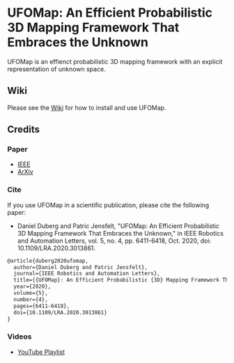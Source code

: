# UFOMap: An Efficient Probabilistic 3D Mapping Framework That Embraces the Unknown

UFOMap is an effienct probabilistic 3D mapping framework with an explicit representation of unknown space.

## Wiki
Please see the [Wiki](https://github.com/UnknownFreeOccupied/ufomap/wiki) for how to install and use UFOMap.

## Credits
### Paper
* [IEEE](https://ieeexplore.ieee.org/abstract/document/9158399)
* [ArXiv](https://arxiv.org/abs/2003.04749)
### Cite
If you use UFOMap in a scientific publication, please cite the following paper:
* Daniel Duberg and Patric Jensfelt, "UFOMap: An Efficient Probabilistic 3D Mapping Framework That Embraces the Unknown," in IEEE Robotics and Automation Letters, vol. 5, no. 4, pp. 6411-6418, Oct. 2020, doi: 10.1109/LRA.2020.3013861.
```latex
@article{duberg2020ufomap,
  author={Daniel Duberg and Patric Jensfelt},
  journal={IEEE Robotics and Automation Letters}, 
  title={{UFOMap}: An Efficient Probabilistic {3D} Mapping Framework That Embraces the Unknown}, 
  year={2020},
  volume={5},
  number={4},
  pages={6411-6418},
  doi={10.1109/LRA.2020.3013861}
}
```
### Videos
* [YouTube Playlist](https://youtube.com/playlist?list=PLoZnKRp2UVom4bv2fUVXgI5VCbuTrfrU3)

